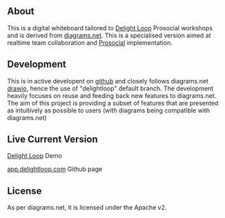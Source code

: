 About
-----
This is a digital whiteboard tailored to [Delight Loop](https://www.delightloop.com) Prosocial workshops and is derived from [diagrams.net](https://app.diagrams.net). This is a specialised version aimed at realtime team collaboration and [Prosocial](https://www.prosocial.world) implementation.


Development
-----------

This is in active developent on [github](https://github.com/internetscooter/delightloop) and closely follows diagrams.net [drawio](https://github.com/jgraph/drawio), hence the use of "delightloop" default branch. The development heavily focuses on reuse and feeding back new features to diagrams.net. The aim of this project is providing a subset of features that are presented as intuitively as possible to users (with diagrams being compatible with diagrams.net)

Live Current Version
--------------------

[Delight Loop](https://internetscooter.github.io/delightloop/src/main/webapp/?ui=min) Demo

[app.delightloop.com](https://app.delightloop.com/) Github page

License
-------
As per diagrams.net, it is licensed under the Apache v2.

